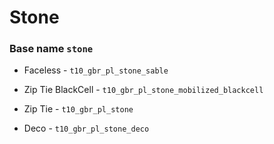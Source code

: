 
# Stone
### Base name `stone`

 - Faceless - `t10_gbr_pl_stone_sable`

 - Zip Tie BlackCell - `t10_gbr_pl_stone_mobilized_blackcell`

 - Zip Tie - `t10_gbr_pl_stone`

 - Deco - `t10_gbr_pl_stone_deco`
